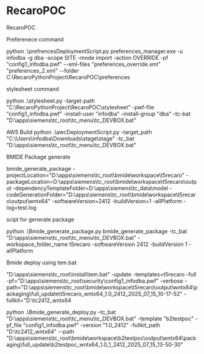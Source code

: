# RecaroPOC

RecaroPOC

Preferenece command

python .\\prefrencesDeploymentScript.py preferences_manager.exe -u infodba -g dba -scope SITE -mode import -action OVERRIDE -pf "config1_infodba.pwf" --xml-files "preferences_override.xml" "preferences_2.xml" --folder C:\RecaroPythonProject\RecaroPOC\preferences

stylesheet command

python .\stylesheet.py -target-path "C:\RecaroPythonProject\RecaroPOC\stylesheet" -pwf-file "config1_infodba.pwf" -install-user "infodba" -install-group "dba" -tc-bat "D:\apps\siemens\tc_root\tc_menu\tc_DEVBOX.bat"


AWS Bulid
 python .\awcDeploymentScript.py -target_path "C:\Users\infodba\Downloads\stage\stage" -tc_bat "D:\apps\siemens\tc_root\tc_menu\tc_DEVBOX.bat"


BMIDE Package generate 

 bmide_generate_package
-projectLocation="D:\apps\siemens\tc_root\bmide\workspace\t5recaro"
-packageLocation=D:\apps\siemens\tc_root\bmide\workspace\t5recaro\output
-dependencyTemplateFolder=D:\apps\siemens\tc_data\model
-codeGenerationFolder="D:\apps\siemens\tc_root\bmide\workspace\t5recaro\output\wntx64"
-softwareVersion=2412
-buildVersion=1
-allPlatform
-log=test.log


scipt for generate package 

 python .\Bmide_generate_package.py  bmide_generate_package -tc_bat "D:\apps\siemens\tc_root\tc_menu\tc_DEVBOX.bat"   -workspace_folder_name t5recaro -softwareVersion 2412 -buildVersion 1 -allPlatform



Bmide deploy using tem.bat
 
"D:\apps\siemens\tc_root\install\tem.bat" -update -templates=t5recaro -full -pf="D:\apps\siemens\tc_root\security\config1_infodba.pwf" -verbose -path="D:\apps\siemens\tc_root\bmide\workspace\t5recaro\output\wntx64\packaging\full_update\t5recaro_wntx64_1.0_2412_2025_07_15_10-17-52" -fullkit="D:\tc2412_wntx64

 python .\Bmide_generate_deploy.py -tc_bat "D:\apps\siemens\tc_root\tc_menu\tc_DEVBOX.bat" -template "b2testpoc" -pf_file "config1_infodba.pwf" -version "1.0_2412" -fullkit_path "D:\tc2412_wntx64" --path "D:\apps\siemens\tc_root\bmide\workspace\b2testpoc\output\wntx64\packaging\full_update\b2testpoc_wntx64_1.0_1_2412_2025_07_15_13-50-30"
